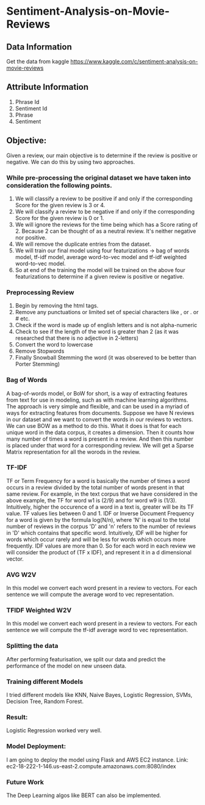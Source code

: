 # Sentiment-Analysis-on-Movie-Reviews

## Data Information
Get the data from kaggle https://www.kaggle.com/c/sentiment-analysis-on-movie-reviews

## Attribute Information
1. Phrase Id
2. Sentiment Id
3. Phrase
4. Sentiment

## Objective:
Given a review, our main objective is to determine if the review is positive or negative. We can do this by using two approaches.

### While pre-processing the original dataset we have taken into consideration the following points.
1. We will classify a review to be positive if and only if the corresponding Score for the given review is 3 or 4.
2. We will classify a review to be negative if and only if the corresponding Score for the given review is 0 or 1.
3. We will ignore the reviews for the time being which has a Score rating of 2. Because 2 can be thought of as a neutral review. It's neither negative nor positive.
4. We will remove the duplicate entries from the dataset.
5. We will train our final model using four featurizations -> bag of words model, tf-idf model, average word-to-vec model and tf-idf weighted word-to-vec model.
6. So at end of the training the model will be trained on the above four featurizations to determine if a given review is positive or negative.

### Preprocessing Review
1. Begin by removing the html tags.
2. Remove any punctuations or limited set of special characters like , or . or # etc.
3. Check if the word is made up of english letters and is not alpha-numeric
4. Check to see if the length of the word is greater than 2 (as it was researched that there is no adjective in 2-letters)
5. Convert the word to lowercase
6. Remove Stopwords
7. Finally Snowball Stemming the word (it was obsereved to be better than Porter Stemming)

### Bag of Words
A bag-of-words model, or BoW for short, is a way of extracting features from text for use in modeling, such as with machine learning algorithms. The approach is very simple and flexible, and can be used in a myriad of ways for extracting features from documents. Suppose we have N reviews in our dataset and we want to convert the words in our reviews to vectors. We can use BOW as a method to do this. What it does is that for each unique word in the data corpus, it creates a dimension. Then it counts how many number of times a word is present in a review. And then this number is placed under that word for a corresponding review. We will get a Sparse Matrix representation for all the worods in the review.


### TF-IDF
TF or Term Frequency for a word is basically the number of times a word occurs in a review divided by the total number of words present in that same review. For example, in the text corpus that we have considered in the above example, the TF for word w1 is (2/9) and for word w9 is (1/3). Intuitively, higher the occurence of a word in a text is, greater will be its TF value. TF values lies between 0 and 1.
IDF or Inverse Document Frequency for a word is given by the formula log(N/n), where 'N' is equal to the total number of reviews in the corpus 'D' and 'n' refers to the number of reviews in 'D' which contains that specific word. Intuitively, IDF will be higher for words which occur rarely and will be less for words which occurs more frequently. IDF values are more than 0.
So for each word in each review we will consider the product of (TF x IDF), and represent it in a d dimensional vector.

### AVG W2V
In this model we convert each word present in a review to vectors. For each sentence we will compute the average word to vec representation.

### TFIDF Weighted W2V
In this model we convert each word present in a review to vectors. For each sentence we will compute the tf-idf average word to vec representation.

### Splitting the data
After performing featurisation, we split our data and predict the performance of the model on new unseen data.

### Training different Models
I tried different models like KNN, Naive Bayes, Logistic Regression, SVMs, Decision Tree, Random Forest.

### Result:
Logistic Regression worked very well.

### Model Deployment:
I am going to deploy the model using Flask and AWS EC2 instance.
Link: ec2-18-222-1-146.us-east-2.compute.amazonaws.com:8080/index

### Future Work
The Deep Learning algos like BERT can also be implemented.
